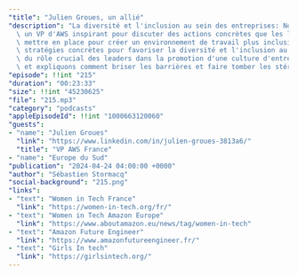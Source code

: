 ```yaml
---
"title": "Julien Groues, un allié"
"description": "La diversité et l'inclusion au sein des entreprises: Nous recevons\
  \ un VP d'AWS inspirant pour discuter des actions concrètes que les leaders peuvent\
  \ mettre en place pour créer un environnement de travail plus inclusif. Nous parlons\
  \ stratégies concrètes pour favoriser la diversité et l'inclusion au sein des équipes,\
  \ du rôle crucial des leaders dans la promotion d'une culture d'entreprise inclusive\
  \ et expliquons comment briser les barrières et faire tomber les stéréotypes"
"episode": !!int "215"
"duration": "00:23:33"
"size": !!int "45230625"
"file": "215.mp3"
"category": "podcasts"
"appleEpisodeId": !!int "1000663120060"
"guests":
- "name": "Julien Groues"
  "link": "https://www.linkedin.com/in/julien-groues-3813a6/"
  "title": "VP AWS France"
- "name": "Europe du Sud"
"publication": "2024-04-24 04:00:00 +0000"
"author": "Sébastien Stormacq"
"social-background": "215.png"
"links":
- "text": "Women in Tech France"
  "link": "https://women-in-tech.org/fr/"
- "text": "Women in Tech Amazon Europe"
  "link": "https://www.aboutamazon.eu/news/tag/women-in-tech"
- "text": "Amazon Future Engineer"
  "link": "https://www.amazonfutureengineer.fr/"
- "text": "Girls In tech"
  "link": "https://girlsintech.org/"
---
```

